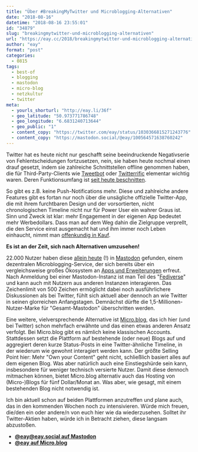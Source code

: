 ```yaml
---
title: "Über #BreakingMyTwitter und Microblogging-Alternativen"
date: "2018-08-16"
datetime: "2018-08-16 23:55:01"
id: "34879"
slug: "breakingmytwitter-und-microblogging-alternativen"
url: "https://eay.cc/2018/breakingmytwitter-und-microblogging-alternativen/"
author: "eay"
format: "post"
categories:
  - 0815
tags:
  - best-of
  - blogging
  - mastodon
  - micro-blog
  - netzkultur
  - twitter
meta:
  - yourls_shorturl: "http://eay.li/36f"
  - geo_latitude: "50.973771786748"
  - geo_longitude: "6.6831240713644"
  - geo_public: "1"
  - content_copy: "https://twitter.com/eay/status/1030366815271243776"
  - content_copy: "https://mastodon.social/@eay/100564571638760242"
---
```


Twitter hat es heute nicht nur geschafft seine beeindruckende Negativserie von Fehlentscheidungen fortzusetzen, nein, sie haben heute nochmal einen drauf gesetzt, indem sie zahlreiche Schnittstellen offline genommen haben, die für Third-Party-Clients wie [Tweetbot](https://tapbots.com/tweetbot/) oder [Twitterrific](https://twitterrific.com/) elementar wichtig waren. Deren Funktionsumfang ist [seit heute beschnitten](https://www.macstories.net/news/third-party-twitter-clients-remove-features-as-api-changes-loom/).

So gibt es z.B. keine Push-Notifications mehr. Diese und zahlreiche andere Features gibt es fortan nur noch über die unsägliche offizielle Twitter-App, die mit ihrem furchtbaren Design und der vorsortierten, nicht chronologischen Timeline nicht nur für Power User ein wahrer Graus ist. Sinn und Zweck ist klar: mehr Engagement in der eigenen App bedeutet mehr Werbedollars. Dass man auf dem Weg dahin die Zielgruppe verprellt, die den Service einst ausgemacht hat und ihm immer noch Leben einhaucht, nimmt man [offenkundig in Kauf](https://techcrunch.com/2018/08/16/twitter-company-email-addresses-why-its-breakingmytwitter/).

**Es ist an der Zeit, sich nach Alternativen umzusehen!**

22.000 Nutzer haben diese [allein heute](https://bitcoinhackers.org/@mastodonusercount/100562161379474341) (!) in [Mastodon](https://joinmastodon.org/) gefunden, einem dezentralen Microblogging-Service, der sich bereits über ein vergleichsweise großes Ökosystem an [Apps und Erweiterungen](https://github.com/tootsuite/documentation/blob/master/README.md) erfreut. Nach Anmeldung bei einer Mastodon-Instanz ist man Teil des "[Fediverse](https://en.wikipedia.org/wiki/Fediverse)" und kann auch mit Nutzern aus anderen Instanzen interagieren. Das Zeichenlimit von 500 Zeichen ermöglicht dabei noch ausführlichere Diskussionen als bei Twitter, fühlt sich aktuell aber dennoch an wie Twitter in seinen glorreichen Anfangstagen. Demnächst dürfte die 1,5-Millionen-Nutzer-Marke für "Gesamt-Mastodon" überschritten werden.

Eine weitere, vielversprechende Alternative ist [Micro.blog](https://micro.blog/), das ich hier (und bei Twitter) schon mehrfach erwähnte und das einen etwas anderen Ansatz verfolgt. Bei Micro.blog gibt es nämlich keine klassischen Accounts. Stattdessen setzt die Plattform auf bestehende (oder neue) Blogs auf und aggregiert deren kurze Status-Posts in eine Twitter-ähnliche Timeline, in der wiederum wie gewohnt interagiert werden kann. Der größte Selling Point hier: Mehr "Own your Content" geht nicht, schließlich basiert alles auf dem eigenen Blog. Was aber natürlich auch eine Einstiegshürde sein kann, insbesondere für weniger technisch versierte Nutzer. Damit diese dennoch mitmachen können, bietet Micro.blog alternativ auch das Hosting von (Micro-)Blogs für fünf Dollar/Monat an. Was aber, wie gesagt, mit einem bestehenden Blog nicht notwendig ist.

Ich bin aktuell schon auf beiden Plattformen anzutreffen und plane auch, das in den kommenden Wochen noch zu intensivieren. Würde mich freuen, die/den ein oder andere/n von euch hier wie da wiederzusehen. Solltet ihr Twitter-Aktien haben, würde ich in Betracht ziehen, diese langsam abzustoßen.

- **[@eay@eay.social auf Mastodon](https://eay.social/@eay)**
- **[@eay auf Micro.blog](https://micro.blog/eay)**
